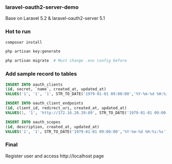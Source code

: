 ### laravel-oauth2-server-demo

Base on Laravel 5.2 & laravel-oauth2-server 5.1

### Hot to run

``` bash  
composer install

php artisan key:generate

php artisan migrate  # Must change .env config before
```    
 
### Add sample record to tables

``` sql  
INSERT INTO oauth_clients
(id, secret, `name`, created_at, updated_at)
VALUES('1', '1', '1', STR_TO_DATE('1979-01-01 09:00:00','%Y-%m-%d %H:%i:%s'), STR_TO_DATE('1979-01-01 09:00:00','%Y-%m-%d %H:%i:%s'));

INSERT INTO oauth_client_endpoints
(id, client_id, redirect_uri, created_at, updated_at)
VALUES(1, '1', 'http://172.16.20.39:89', STR_TO_DATE('1979-01-01 09:00:00','%Y-%m-%d %H:%i:%s'), STR_TO_DATE('1979-01-01 09:00:00','%Y-%m-%d %H:%i:%s'));

INSERT INTO oauth_scopes
(id, description, created_at, updated_at)
VALUES('1', '1', STR_TO_DATE('1979-01-01 09:00:00','%Y-%m-%d %H:%i:%s'), STR_TO_DATE('1979-01-01 09:00:00','%Y-%m-%d %H:%i:%s'));
```



### Final

Register user and access http://localhost page